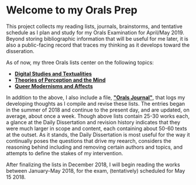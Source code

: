 # Welcome to my Orals Prep

This project collects my reading lists, journals, brainstorms, and tentative schedule as I plan and study for my Orals Examination for April/May 2019. Beyond storing bibliographic information that will be useful for me later, it is also a public-facing record that traces my thinking as it develops toward the disseration. 

As of now, my three Orals lists center on the following topics:
* [**Digital Studies and Textualities**](/digital_list.md)
* [**Theories of Perception and the Mind**](/perception_list.md)
* [**Queer Modernisms and Affects**](/queer_modernisms_list.md)

In addition to the above, I also include a file, [**"Orals Journal"**](/journal.md), that logs my developing thoughts as I compile and revise these lists. The entries began in the summer of 2018 and continue to the present day, and are updated, on average, about once a week. Though above lists contain 25-30 works each, a glance at the Daily Dissertation and revision history indicates that they were much larger in scope and content, each containing about 50-60 texts at the outset. As it stands, the Daily Dissertation is most useful for the way it continually poses the questions that drive my reearch, considers the reasoning behind including and removing certain authors and topics, and attempts to define the stakes of my intervention. 

After finalizing the lists in December 2018, I will begin reading the works between January-May 2018, for the exam, (tentatively) scheduled for May 15 2018. 